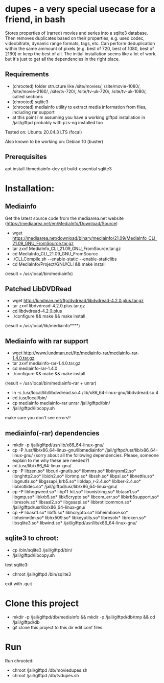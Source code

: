 # dupes - a very special usecase for a friend, in bash
Stores properties of (rarred) movies and series into a sqlite3 database. Then removes duplicates based on their properties, e.g. used codec, videobitrate, dynamic range formats, tags, etc. Can perform deduplication within the same ammount of pixels (e.g. best of 720, best of 1080, best of 2160) or keep the best of all. The initial installation seems like a lot of work, but it's just to get all the dependencies in the right place.

## Requirements
- (chrooted) folder structure like /site/movies/, /site/movie-1080/, /site/movie-2160/, /site/tv-720/, /site/tv-uk-720/, /site/tv-uk-1080/, called sections
- (chrooted) sqlite3
- (chrooted) mediainfo utility to extract media information from files, including rar support
- at this point i'm assuming you have a working glftpd installation in /jail/glftpd probably with pzs-ng installed too

Tested on: Ubuntu 20.04.3 LTS (focal) 

Also known to be working on: Debian 10 (buster)

## Prerequisites
apt install libmediainfo-dev git build-essential sqlite3

# Installation:
## Mediainfo
Get the latest source code from the mediaarea.net website (https://mediaarea.net/en/MediaInfo/Download/Source)
- wget https://mediaarea.net/download/binary/mediainfo/21.09/MediaInfo_CLI_21.09_GNU_FromSource.tar.gz
- tar zxvf MediaInfo_CLI_21.09_GNU_FromSource.tar.gz
- cd MediaInfo_CLI_21.09_GNU_FromSource
- ./CLI_Compile.sh --enable-static --enable-staticlibs
- cd MediaInfo/Project/GNU/CLI && make install

(result = /usr/local/bin/mediainfo)

## Patched LibDVDRead
- wget http://lundman.net/ftp/dvdread/libdvdread-4.2.0.plus.tar.gz
- tar zxvf libdvdread-4.2.0.plus.tar.gz
- cd libdvdread-4.2.0.plus
- ./configure && make && make install

(result = /usr/local/lib/mediainfo****)

## Mediainfo with rar support
- wget http://www.lundman.net/ftp/mediainfo-rar/mediainfo-rar-1.4.0.tar.gz
- tar zxvf mediainfo-rar-1.4.0.tar.gz
- cd mediainfo-rar-1.4.0
- ./configure && make && make install

(result = /usr/local/bin/mediainfo-rar + unrar)

- ln -s /usr/local/lib/libdvdread.so.4 /lib/x86_64-linux-gnu/libdvdread.so.4
- cd /usr/local/bin/
- cp mediainfo mediainfo-rar unrar /jail/glftpd/bin/
- /jail/glftpd/libcopy.sh

make sure you don't see errors!!

## mediainfo(-rar) dependencies
- mkdir -p /jail/glftpd/usr/lib/x86_64-linux-gnu/
- cp -P /usr/lib/x86_64-linux-gnu/libmediainfo* /jail/glftpd/usr/lib/x86_64-linux-gnu/ (sorry about all the following dependencies. Please, someone explain to me why these are needed?)
- cd /usr/lib/x86_64-linux-gnu/
- cp -P libzen.so* libcurl-gnutls.so* libmms.so* libtinyxml2.so* libnghttp2.so* libidn2.so* librtmp.so* libssh.so* libpsl.so* libnettle.so* libgnutls.so* libgssapi_krb5.so* libldap_r-2.4.so* liblber-2.4.so* libbrotlidec.so* /jail/glftpd/usr/lib/x86_64-linux-gnu/
- cp -P libhogweed.so* libp11-kit.so* libunistring.so* libtasn1.so* libgmp.so* libkrb5.so* libk5crypto.so* libcom_err.so* libkrb5support.so* libresolv.so* libsasl2.so* libgssapi.so* libbrotlicommon.so* /jail/glftpd/usr/lib/x86_64-linux-gnu/
- cp -P libasn1.so* libffi.so* libhcrypto.so* libheimbase.so* libheimntlm.so* libhx509.so* libkeyutils.so* libresolv* libroken.so* libsqlite3.so* libwind.so* /jail/glftpd/usr/lib/x86_64-linux-gnu/

## sqlite3 to chroot:
- cp /bin/sqlite3 /jail/glftpd/bin/
- /jail/glftpd/libcopy.sh

test sqlite3:
- chroot /jail/glftpd /bin/sqlite3

exit with .quit

# Clone this project
- mkdir -p /jail/glftpd/db/mediainfo && mkdir -p /jail/glftpd/db/tmp && cd /jail/glftpd/db
- git clone this project to this dir edit conf files

# Run
Run chrooted:
- chroot /jail/glftpd /db/moviedupes.sh
- chroot /jail/glftpd /db/tvdupes.sh
